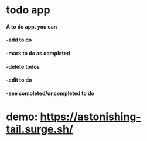 # todo app
#### A to do app. you can  
#### -add to do
#### -mark to do as completed
#### -delete todos
#### -edit to do
#### -see completed/uncompleted to do 

# demo: https://astonishing-tail.surge.sh/
